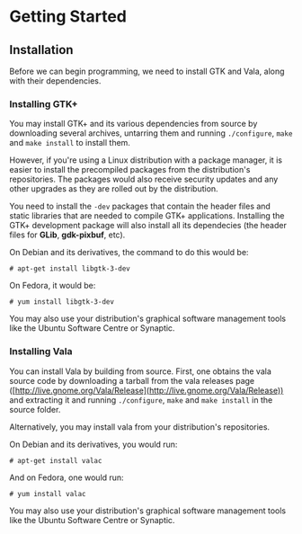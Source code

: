 
# Getting Started

## Installation

Before we can begin programming, we need to install GTK and Vala,
along with their dependencies.

### Installing GTK+

You may install GTK+ and its various dependencies from source by
downloading several archives, untarring them and running
`./configure`, `make` and `make install` to install them.

However, if you're using a Linux distribution with a package manager,
it is easier to install the precompiled packages from the distribution's
repositories. The packages would also receive security updates and any
other upgrades as they are rolled out by the distribution.

You need to install the `-dev` packages that contain
the header files and static libraries that are needed to compile GTK+
applications. Installing the GTK+ development package will also install
all its dependecies (the header files for **GLib**,
**gdk-pixbuf**, etc).

On Debian and its derivatives, the command to do this would be:

    # apt-get install libgtk-3-dev

On Fedora, it would be:


    # yum install libgtk-3-dev

You may also use your distribution's graphical software management
tools like the Ubuntu Software Centre or Synaptic.


### Installing Vala

You can install Vala by building from source. First, one obtains
the vala source code by downloading a tarball from the vala releases page
([http://live.gnome.org/Vala/Release](http://live.gnome.org/Vala/Release))
and extracting it and running `./configure`, `make` and `make install`
in the source folder.

Alternatively, you may install vala from your distribution's repositories.

On Debian and its derivatives, you would run:

    # apt-get install valac

And on Fedora, one would run:

    # yum install valac

You may also use your distribution's graphical software management
tools like the Ubuntu Software Centre or Synaptic.
